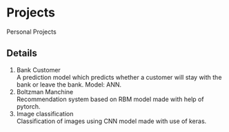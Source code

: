 # Projects
Personal Projects 

## Details
1. Bank Customer\
 A prediction model which predicts whether a customer will stay with the bank or leave the bank. Model: ANN.
2. Boltzman Manchine\
 Recommendation system based on RBM model made with help of pytorch.
3. Image classification\
 Classification of images using CNN model made with use of keras.
